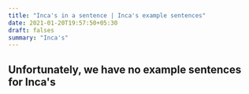 ```yaml
---
title: "Inca's in a sentence | Inca's example sentences"
date: 2021-01-20T19:57:50+05:30
draft: falses
summary: "Inca's"
---
```

## Unfortunately, we have no example sentences for Inca's                 

